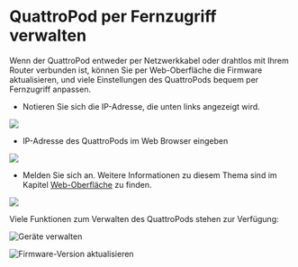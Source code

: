 # QuattroPod per Fernzugriff verwalten

Wenn der QuattroPod entweder per Netzwerkkabel oder drahtlos mit Ihrem Router verbunden ist, können Sie per Web-Oberfläche die Firmware aktualisieren, und viele Einstellungen des QuattroPods bequem per Fernzugriff anpassen.

* Notieren Sie sich die IP-Adresse, die unten links angezeigt wird.

![](/assets/img/quattropod.lite.landingpage.IP.png)

* IP-Adresse des QuattroPods im Web Browser eingeben

![](/assets/img/IP-Address.png)

* Melden Sie sich an. Weitere Informationen zu diesem Thema sind im Kapitel [Web-Oberfläche](adv.settings.md) zu finden.

![](/assets/img/QuattroPod-Login.png)

Viele Funktionen zum Verwalten des QuattroPods stehen zur Verfügung:

![Geräte verwalten](/assets/img/Gerätemanagement_Lite.png)

![Firmware-Version aktualisieren](/assets/img/Update.png)






